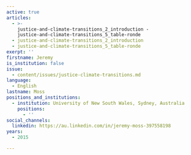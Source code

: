 ```yaml
---
active: true
articles:
  - >-
    justice-and-climate-transitions_2_introduction -
    justice-and-climate-transitions_5_table-ronde
  - justice-and-climate-transitions_2_introduction
  - justice-and-climate-transitions_5_table-ronde
exerpt: ''
firstname: Jeremy
is_institution: false
issue:
  - content/issues/justice-climate-transitions.md
language:
  - English
lastname: Moss
positions_and_institutions:
  - institution: University of New South Wales, Sydney, Australia
    positions:
      - ''
social_channels:
  linkedin: https://au.linkedin.com/in/jeremy-moss-397558198
years:
  - 2015

---
```

